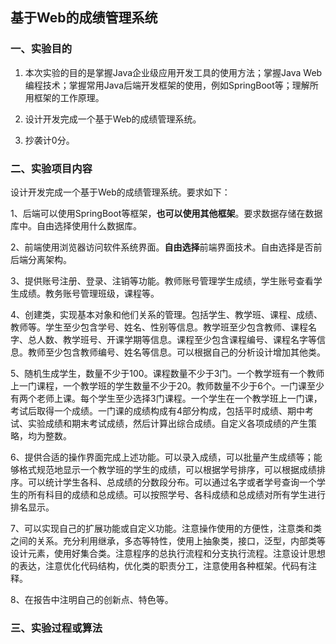 ## 基于Web的成绩管理系统

### 一、实验目的

1. 本次实验的目的是掌握Java企业级应用开发工具的使用方法；掌握Java Web编程技术；掌握常用Java后端开发框架的使用，例如SpringBoot等；理解所用框架的工作原理。

2. 设计开发完成一个基于Web的成绩管理系统。

3. 抄袭计0分。

### 二、实验项目内容

设计开发完成一个基于Web的成绩管理系统。要求如下：

1、后端可以使用SpringBoot等框架，**也可以使用其他框架**。要求数据存储在数据库中。自由选择使用什么数据库。

2、前端使用浏览器访问软件系统界面。**自由选择**前端界面技术。自由选择是否前后端分离架构。

3、提供账号注册、登录、注销等功能。教师账号管理学生成绩，学生账号查看学生成绩。教务账号管理班级，课程等。

4、创建类，实现基本对象和他们关系的管理。包括学生、教学班、课程、成绩、教师等。学生至少包含学号、姓名、性别等信息。教学班至少包含教师、课程名字、总人数、教学班号、开课学期等信息。课程至少包含课程编号、课程名字等信息。教师至少包含教师编号、姓名等信息。可以根据自己的分析设计增加其他类。

5、随机生成学生，数量不少于100。课程数量不少于3门。一个教学班有一个教师上一门课程，一个教学班的学生数量不少于20。教师数量不少于6个。一门课至少有两个老师上课。每个学生至少选择3门课程。一个学生在一个教学班上一门课，考试后取得一个成绩。一门课的成绩构成有4部分构成，包括平时成绩、期中考试、实验成绩和期末考试成绩，然后计算出综合成绩。自定义各项成绩的产生策略，均为整数。

6、提供合适的操作界面完成上述功能。可以录入成绩，可以批量产生成绩等；能够格式规范地显示一个教学班的学生的成绩，可以根据学号排序，可以根据成绩排序。可以统计学生各科、总成绩的分数段分布。可以通过名字或者学号查询一个学生的所有科目的成绩和总成绩。可以按照学号、各科成绩和总成绩对所有学生进行排名显示。

7、可以实现自己的扩展功能或自定义功能。注意操作使用的方便性，注意类和类之间的关系。充分利用继承，多态等特性，使用上抽象类，接口，泛型，内部类等设计元素，使用好集合类。注意程序的总执行流程和分支执行流程。注意设计思想的表达，注意优化代码结构，优化类的职责分工，注意使用各种框架。代码有注释。

8、在报告中注明自己的创新点、特色等。



### 三、实验过程或算法
